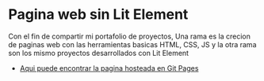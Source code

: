 
# Pagina web sin Lit Element
Con el fin de compartir mi portafolio de proyectos, Una rama es la crecion de paginas web con las herramientas basicas HTML, CSS, JS y la otra rama son los mismo proyectos desarrollados con Lit Element

- [Aqui puede encontrar la pagina hosteada en Git Pages](https://edgaroman1012.github.io/Lit-Element/)
